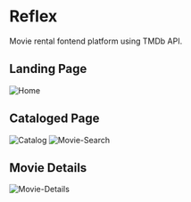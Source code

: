 # Reflex

Movie rental fontend platform using TMDb API. 

## Landing Page
<img src="https://i.ibb.co/c1zdCGd/Home.jpg" alt="Home" border="0">

## Cataloged Page
<img src="https://i.ibb.co/C0Xyjc5/Catalog.jpg" alt="Catalog" border="0">
<img src="https://i.ibb.co/Q8FV7yB/Movie-Search.jpg" alt="Movie-Search" border="0">

## Movie Details
<img src="https://i.ibb.co/6NXbDfc/Movie-Details.jpg" alt="Movie-Details" border="0">
